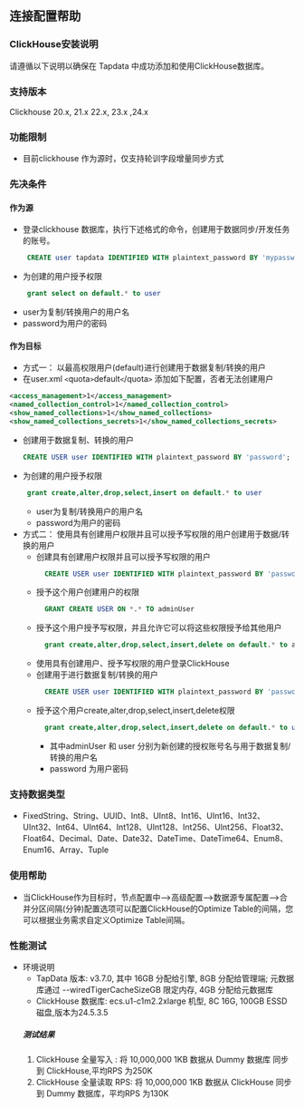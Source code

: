 ## **连接配置帮助**
### ClickHouse安装说明
请遵循以下说明以确保在 Tapdata 中成功添加和使用ClickHouse数据库。
### 支持版本
Clickhouse 20.x, 21.x 22.x, 23.x ,24.x
### 功能限制
- 目前clickhouse 作为源时，仅支持轮训字段增量同步方式
### 先决条件
#### 作为源
- 登录clickhouse 数据库，执行下述格式的命令，创建用于数据同步/开发任务的账号。
   ```sql
    CREATE user tapdata IDENTIFIED WITH plaintext_password BY 'mypassword'
   ```
- 为创建的用户授予权限
   ```sql
    grant select on default.* to user 
   ```
- user为复制/转换用户的用户名
- password为用户的密码
#### 作为目标
- 方式一：
以最高权限用户(default)进行创建用于数据复制/转换的用户
- 在user.xml `<`quota`>`default`<`/quota`>` 添加如下配置，否者无法创建用户
``` xml
<access_management>1</access_management>
<named_collection_control>1</named_collection_control>
<show_named_collections>1</show_named_collections>
<show_named_collections_secrets>1</show_named_collections_secrets>
```
- 创建用于数据复制、转换的用户
   ```sql
   CREATE USER user IDENTIFIED WITH plaintext_password BY 'password';
    ```
- 为创建的用户授予权限
   ```sql
    grant create,alter,drop,select,insert on default.* to user
   ```
    - user为复制/转换用户的用户名
    - password为用户的密码
- 方式二： 使用具有创建用户权限并且可以授予写权限的用户创建用于数据/转换的用户
    <br>
  - 创建具有创建用户权限并且可以授予写权限的用户
    ``` sql
      CREATE USER user IDENTIFIED WITH plaintext_password BY 'password'
    ```
  - 授予这个用户创建用户的权限
    ```sql
      GRANT CREATE USER ON *.* TO adminUser 
    ```
  - 授予这个用户授予写权限，并且允许它可以将这些权限授予给其他用户
    ```sql
      grant create,alter,drop,select,insert,delete on default.* to adminUser with grant option 
    ```
  - 使用具有创建用户、授予写权限的用户登录ClickHouse
  - 创建用于进行数据复制/转换的用户
    ```sql
      CREATE USER user IDENTIFIED WITH plaintext_password BY 'password';
    ```
  - 授予这个用户create,alter,drop,select,insert,delete权限
    ```sql
      grant create,alter,drop,select,insert,delete on default.* to user 
    ```
    - 其中adminUser 和 user 分别为新创建的授权账号名与用于数据复制/转换的用户名
    - password 为用户密码
### 支持数据类型
- FixedString、String、UUID、Int8、UInt8、Int16、UInt16、Int32、UInt32、Int64、UInt64、Int128、UInt128、Int256、UInt256、Float32、Float64、Decimal、Date、Date32、DateTime、DateTime64、Enum8、Enum16、Array、Tuple
### 使用帮助
- 当ClickHouse作为目标时，节点配置中-->高级配置-->数据源专属配置-->合并分区间隔(分钟)配置选项可以配置ClickHouse的Optimize Table的间隔，您可以根据业务需求自定义Optimize Table间隔。
### 性能测试
- 环境说明
  - TapData 版本: v3.7.0, 其中 16GB 分配给引擎, 8GB 分配给管理端; 元数据库通过 --wiredTigerCacheSizeGB 限定内存, 4GB 分配给元数据库
  - ClickHouse 数据库: ecs.u1-c1m2.2xlarge 机型, 8C 16G, 100GB ESSD 磁盘,版本为24.5.3.5
  ##### 测试结果
  1. ClickHouse 全量写入 : 将 10,000,000 1KB 数据从 Dummy 数据库 同步到 ClickHouse,平均RPS 为250K
  2. ClickHouse 全量读取 RPS: 将 10,000,000 1KB 数据从 ClickHouse 同步到 Dummy 数据库，平均RPS 为130K